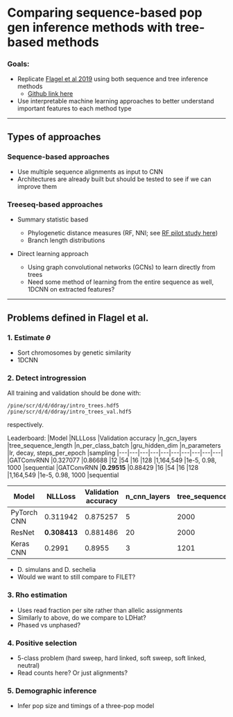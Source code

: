 # Comparing sequence-based pop gen inference methods with tree-based methods

### Goals: 
- Replicate [Flagel et al 2019](https://academic.oup.com/mbe/article/36/2/220/5229930) using both sequence and tree inference methods
  - [Github link here](https://github.com/flag0010/pop_gen_cnn/tree/master)
- Use interpretable machine learning approaches to better understand important features to each method type

---

## Types of approaches

### Sequence-based approaches

- Use multiple sequence alignments as input to CNN
- Architectures are already built but should be tested to see if we can improve them

### Treeseq-based approaches

- Summary statistic based
  - Phylogenetic distance measures (RF, NNI; see [RF pilot study here](/pilot/pilot.ipynb))
  - Branch length distributions
  
- Direct learning approach
  - Using graph convolutional networks (GCNs) to learn directly from trees
  - Need some method of learning from the entire sequence as well, 1DCNN on extracted features?
  
---

## Problems defined in Flagel et al.

### 1. Estimate $\theta$ 

- Sort chromosomes by genetic similarity
- 1DCNN

### 2. Detect introgression
All training and validation should be done with: 
```
/pine/scr/d/d/ddray/intro_trees.hdf5
/pine/scr/d/d/ddray/intro_trees_val.hdf5
```
respectively.

Leaderboard:
|Model   |NLLLoss   |Validation accuracy   |n_gcn_layers   |tree_sequence_length   |n_per_class_batch   |gru_hidden_dim   |n_parameters   |lr, decay, steps_per_epoch   |sampling
|---|---|---|---|---|---|---|---|---|---|
|GATConvRNN   |0.327077   |0.86688   |12   |54   |16   |128    |1,164,549    |1e-5, 0.98, 1000    |sequential
|GATConvRNN   |**0.29515**   |0.88429   |16   |54   |16   |128    |1,164,549    |1e-5, 0.98, 1000    |sequential

|Model   |NLLLoss   |Validation accuracy   |n_cnn_layers   |tree_sequence_length   |n_per_class_batch   |n_parameters   |lr,  steps_per_epoch   |sampling |seriated |metric |data
|---|---|---|---|---|---|---|---|---|---|---|---|
|PyTorch CNN |0.311942  |0.875257 |5  |2000  |16  |8,292,611   |1e-6,3000   |sequential |True |cosine |intro_trees
|ResNet|**0.308413** |0.881486 |20 |2000 |16  |11,174,915 |1e-5,3000 |sequential |True |cosine |intro_trees
|Keras CNN |0.2991 |0.8955 |3 |1201 |256 |5,032,067 |1e-3,870 |sequential |False |N/A |big_sim

- D. simulans and D. sechelia
- Would we want to still compare to FILET?

### 3. Rho estimation

- Uses read fraction per site rather than allelic assignments
- Similarly to above, do we compare to LDHat?
- Phased vs unphased? 

### 4. Positive selection

- 5-class problem (hard sweep, hard linked, soft sweep, soft linked, neutral)
- Read counts here? Or just alignments?

### 5. Demographic inference

- Infer pop size and timings of a three-pop model

